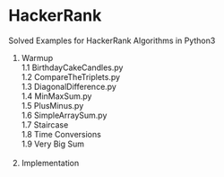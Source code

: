 # HackerRank
Solved Examples for HackerRank Algorithms in Python3
  </br>
  1. Warmup </br>
    1.1 BirthdayCakeCandles.py </br>
    1.2 CompareTheTriplets.py </br>
    1.3 DiagonalDifference.py </br>
    1.4 MinMaxSum.py	</br>
    1.5 PlusMinus.py	</br>
    1.6 SimpleArraySum.py	</br>
    1.7 Staircase	</br>
    1.8 Time Conversions </br>
    1.9 Very Big Sum </br>
    </br>
  2. Implementation

